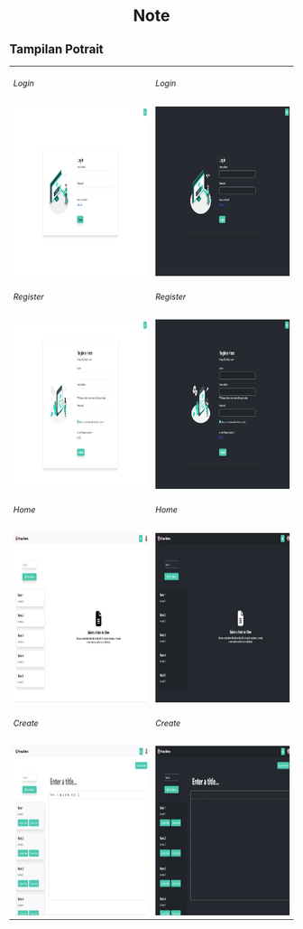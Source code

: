 <div align="center">
  <h1>Note</h1>
</div>

<h2>Tampilan Potrait</h2>
<div align="center">
  <table>
    <tr>
      <td>
        <h6>Login</h6>
        <img height="300em" src="page/login-light.jpeg"/>
      </td>
      <td>
        <h6>Login</h6>
        <img height="300em" src="page/login-dark.jpeg"/>
      </td>
    </tr>
    <tr>
      <td>
        <h6>Register</h6>
        <img height="300em" src="page/register-light.jpeg"/>
      </td>
      <td>
        <h6>Register</h6>
        <img height="300em" src="page/register-dark.jpeg"/>
      </td>
    </tr>
    <tr>
      <td>
        <h6>Home</h6>
        <img height="300em" src="page/home-light.jpeg"/>
      </td>
      <td>
        <h6>Home</h6>
        <img height="300em" src="page/home-dark.jpeg"/>
      </td>
    </tr>
    <tr>
      <td>
        <h6>Create</h6>
        <img height="300em" src="page/create-light.jpeg"/>
      </td>
      <td>
        <h6>Create</h6>
        <img height="300em" src="page/create-dark.jpeg"/>
      </td>
    </tr>
  </table>
</div>

